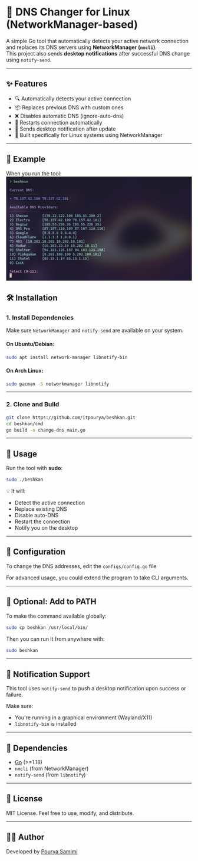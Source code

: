 # 🔧 DNS Changer for Linux (NetworkManager-based)

A simple Go tool that automatically detects your active network connection and replaces its DNS servers using **NetworkManager (`nmcli`)**.  
This project also sends **desktop notifications** after successful DNS change using `notify-send`.

---

## ✨ Features

- 🔍 Automatically detects your active connection
- 📦 Replaces previous DNS with custom ones
- ❌ Disables automatic DNS (ignore-auto-dns)
- 🔄 Restarts connection automatically
- 📢 Sends desktop notification after update
- 🐧 Built specifically for Linux systems using NetworkManager

---

## 🧪 Example

When you run the tool:
![Screenshot](./screenshot.png)

## 🛠️ Installation

### 1. Install Dependencies

Make sure `NetworkManager` and `notify-send` are available on your system.

#### On Ubuntu/Debian:
```bash
sudo apt install network-manager libnotify-bin
```

#### On Arch Linux:
```bash
sudo pacman -S networkmanager libnotify
```

---

### 2. Clone and Build

```bash
git clone https://github.com/itpourya/beshkan.git
cd beshkan/cmd
go build -o change-dns main.go
```

---

## 🚀 Usage

Run the tool with **sudo**:

```bash
sudo ./beshkan
```

💡 It will:
- Detect the active connection
- Replace existing DNS
- Disable auto-DNS
- Restart the connection
- Notify you on the desktop

---

## 🔧 Configuration

To change the DNS addresses, edit the `configs/config.go` file

For advanced usage, you could extend the program to take CLI arguments.

---

## 📁 Optional: Add to PATH

To make the command available globally:

```bash
sudo cp beshkan /usr/local/bin/
```

Then you can run it from anywhere with:

```bash
sudo beshkan
```

---

## 📢 Notification Support

This tool uses `notify-send` to push a desktop notification upon success or failure.

Make sure:
- You're running in a graphical environment (Wayland/X11)
- `libnotify-bin` is installed

---

## 🧰 Dependencies

- [Go](https://golang.org/doc/install) (>=1.18)
- `nmcli` (from NetworkManager)
- `notify-send` (from `libnotify`)

---

## 📝 License

MIT License. Feel free to use, modify, and distribute.

---

## 🙋‍♂️ Author

Developed by [Pourya Samimi](https://github.com/itpourya)  
